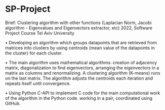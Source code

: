 # SP-Project
Brief: Clustering algorithm with other functions (Laplacian Norm, Jacobi algorithm - Eigenvalues and Eigenvectors extractor, etc)
2022, Software Project Course
Tel Aviv University

•	Developing an algorithm which groups datapoints that are retrieved from matrices into clusters by using centroids (mean value of the datapoints in the cluster) for each cluster.

•	The main algorithm uses mathematical algorithms: creation of adjacency matrix, diagonalization to find eigenvectors, arranging the eigenvectors in a matrix as columns and renormalizing. A clustering algorithm (K-means) runs on the last matrix. The algorithm adjusts the centroids each iteration and repeats itself until convergence.

•	Using Python C-API to implement C code for the main computational work of the algorithm in the Python code. working in a pair, coordinated using GitHub.
